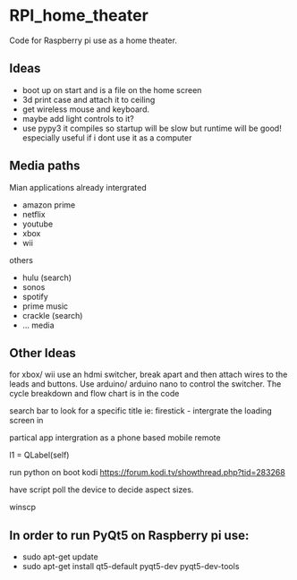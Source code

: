 # RPI_home_theater
Code for Raspberry pi use as a home theater.

## Ideas
- boot up on start and is a file on the home screen
- 3d print case and attach it to ceiling
- get wireless mouse and keyboard.
- maybe add light controls to it?
- use pypy3 it compiles so startup will be slow but runtime will be good!  especially useful if i dont use it as a computer

## Media paths
Mian applications already intergrated
- amazon prime
- netflix
- youtube
- xbox
- wii

others
- hulu (search)
- sonos
- spotify
- prime music
- crackle (search)
- ...  media

## Other Ideas
for xbox/ wii use an hdmi switcher, break apart and then attach wires to the leads and buttons.  Use arduino/ arduino nano to control the switcher.  The cycle breakdown and flow chart is in the code

search bar to look for a specific title ie: firestick - intergrate the loading screen in

partical app intergration as a phone based mobile remote

l1 = QLabel(self)

run python on boot kodi
https://forum.kodi.tv/showthread.php?tid=283268

have script poll the device to decide aspect sizes.

winscp

## In order to run PyQt5 on Raspberry pi use:

- sudo apt-get update
- sudo apt-get install qt5-default pyqt5-dev pyqt5-dev-tools
